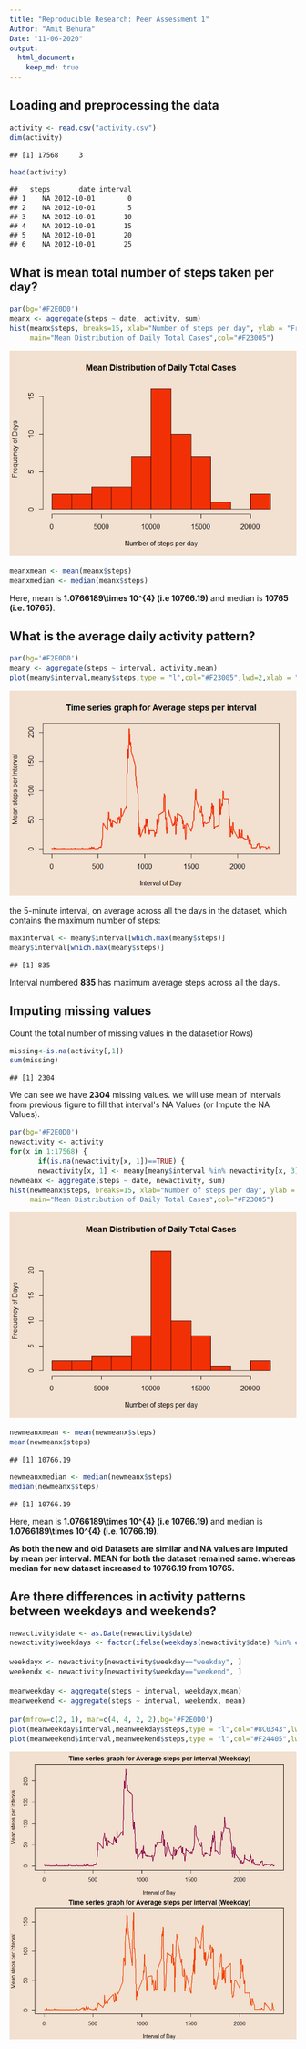 ```yaml
---
title: "Reproducible Research: Peer Assessment 1"
Author: "Amit Behura"
Date: "11-06-2020"
output: 
  html_document:
    keep_md: true
---
```



## Loading and preprocessing the data


```r
activity <- read.csv("activity.csv")
dim(activity)
```

```
## [1] 17568     3
```

```r
head(activity)
```

```
##   steps       date interval
## 1    NA 2012-10-01        0
## 2    NA 2012-10-01        5
## 3    NA 2012-10-01       10
## 4    NA 2012-10-01       15
## 5    NA 2012-10-01       20
## 6    NA 2012-10-01       25
```

## What is mean total number of steps taken per day?


```r
par(bg='#F2E0D0')
meanx <- aggregate(steps ~ date, activity, sum)
hist(meanx$steps, breaks=15, xlab="Number of steps per day", ylab = "Frequency of Days",
     main="Mean Distribution of Daily Total Cases",col="#F23005")
```

![](PA1_template_files/figure-html/unnamed-chunk-2-1.png)<!-- -->

```r
meanxmean <- mean(meanx$steps)
meanxmedian <- median(meanx$steps)
```
Here, mean is **1.0766189\times 10^{4} (i.e 10766.19)** and median is **10765 (i.e. 10765)**.

## What is the average daily activity pattern?


```r
par(bg='#F2E0D0')
meany <- aggregate(steps ~ interval, activity,mean)
plot(meany$interval,meany$steps,type = "l",col="#F23005",lwd=2,xlab = "Interval of Day", ylab = "Mean steps per Interval",main = "Time series graph for Average steps per interval")
```

![](PA1_template_files/figure-html/unnamed-chunk-3-1.png)<!-- -->

the 5-minute interval, on average across all the days in the dataset, which contains the maximum number of steps:


```r
maxinterval <- meany$interval[which.max(meany$steps)]
meany$interval[which.max(meany$steps)]
```

```
## [1] 835
```

Interval numbered **835** has maximum average steps across all the days. 

## Imputing missing values

Count the total number of missing values in the dataset(or Rows)


```r
missing<-is.na(activity[,1])
sum(missing)
```

```
## [1] 2304
```
We can see we have **2304** missing values.
we will use mean of intervals from previous figure to fill that interval's NA Values (or Impute the NA Values).


```r
par(bg='#F2E0D0')
newactivity <- activity
for(x in 1:17568) {
       if(is.na(newactivity[x, 1])==TRUE) {
       newactivity[x, 1] <- meany[meany$interval %in% newactivity[x, 3], 2]}}
newmeanx <- aggregate(steps ~ date, newactivity, sum)
hist(newmeanx$steps, breaks=15, xlab="Number of steps per day", ylab = "Frequency of Days",
     main="Mean Distribution of Daily Total Cases",col="#F23005")
```

![](PA1_template_files/figure-html/unnamed-chunk-6-1.png)<!-- -->

```r
newmeanxmean <- mean(newmeanx$steps)
mean(newmeanx$steps)
```

```
## [1] 10766.19
```

```r
newmeanxmedian <- median(newmeanx$steps)
median(newmeanx$steps)
```

```
## [1] 10766.19
```
Here, mean is **1.0766189\times 10^{4} (i.e 10766.19)** and median is **1.0766189\times 10^{4} (i.e. 10766.19)**.

**As both the new and old Datasets are similar and NA values are imputed by mean per interval. MEAN for both the dataset remained same. whereas median for new dataset increased to 10766.19 from 10765.**

## Are there differences in activity patterns between weekdays and weekends?


```r
newactivity$date <- as.Date(newactivity$date)
newactivity$weekdays <- factor(ifelse(weekdays(newactivity$date) %in% c("Saturday", "Sunday"),"weekend","weekday"))

weekdayx <- newactivity[newactivity$weekday=="weekday", ]
weekendx <- newactivity[newactivity$weekday=="weekend", ]

meanweekday <- aggregate(steps ~ interval, weekdayx,mean)
meanweekend <- aggregate(steps ~ interval, weekendx, mean)

par(mfrow=c(2, 1), mar=c(4, 4, 2, 2),bg='#F2E0D0')
plot(meanweekday$interval,meanweekday$steps,type = "l",col="#8C0343",lwd=2,xlab = "Interval of Day", ylab = "Mean steps per Interval",main = "Time series graph for Average steps per interval (Weekday)")
plot(meanweekend$interval,meanweekend$steps,type = "l",col="#F24405",lwd=2,xlab = "Interval of Day", ylab = "Mean steps per Interval",main = "Time series graph for Average steps per interval (Weekday)")
```

![](PA1_template_files/figure-html/unnamed-chunk-7-1.png)<!-- -->

